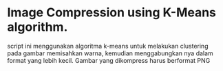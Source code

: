# Image Compression using K-Means algorithm.

script ini menggunakan algoritma k-means untuk melakukan clustering pada gambar
memisahkan warna, kemudian menggabungkan nya dalam format yang lebih kecil.
Gambar yang dikompress harus berformat PNG